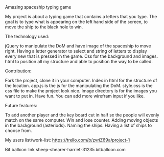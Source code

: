 
Amazing spaceship typing game

My project is about a typing game that contains a letters that you type. The goal is to type what is appearing on the left hand side of the screen, to move the ship to the black hole to win. 

The technology used:

 jQuery to manipulate the DoM and have image of the spaceship to move right. Having a letter generator to select and string of letters to display every new that is pressed in the game. Css for the background and images. html to position all my structure and able to position the way to be called.

 Contribution:

 Fork the project, clone it in your computer. Index in html for the structure of the location. app.js is the js for the manipulating the DoM. style.css is the css file to make the project look nice. Image directory is for the images you want to put in. Have fun. You can add more wirefram input if you like.

 Future features:

 To add another player and the key board cut in half so the people will evenly match on the same computer. Win and lose counter. Adding moving objects in the background (asteriods). Naming the ships. Having a list of ships to choose from. 


My users list/work-list:
https://trello.com/b/zvriZ69a/project-1

Bit balloon link
sheep-shearer-harriet-31235.bitballoon.com